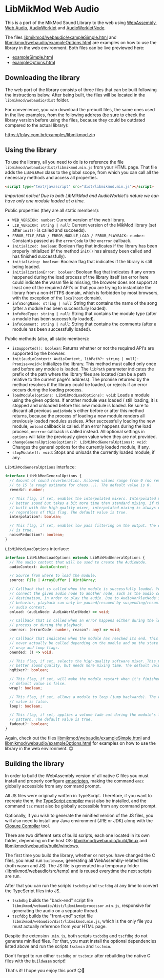 LibMikMod Web Audio
===================

This is a port of the MikMod Sound Library to the web using [WebAssembly](https://developer.mozilla.org/en-US/docs/WebAssembly), [Web Audio](https://developer.mozilla.org/en-US/docs/Web/API/Web_Audio_API), [AudioWorklet](https://developer.mozilla.org/en-US/docs/Web/API/AudioWorklet) and [AudioWorkletNode](https://developer.mozilla.org/en-US/docs/Web/API/AudioWorkletNode).

The files [libmikmod/webaudio/exampleSimple.html](https://github.com/carlosrafaelgn/mikmod/blob/master/libmikmod/webaudio/exampleSimple.html) and [libmikmod/webaudio/exampleOptions.html](https://github.com/carlosrafaelgn/mikmod/blob/master/libmikmod/webaudio/exampleOptions.html) are examples on how to use the library in the web environment. Both files can be live previewed here:

- [exampleSimple.html](https://fplay.com.br/examples/exampleSimple.html)
- [exampleOptions.html](https://fplay.com.br/examples/exampleOptions.html)

Downloading the library
-----------------------

The web port of the library consists of three files that can be built following the instructions below. After being built, the files will be located in the `libmikmod/webaudio/dist` folder.

For convenience, you can download the prebuilt files, the same ones used in the live examples, from the following address (be sure to check the library version before using the files, because they could be outdated compared to the actual library):

https://fplay.com.br/examples/libmikmod.zip

Using the library
-----------------

To use the library, all you need to do is to reference the file `libmikmod/webaudio/dist/libmikmod.min.js` from your HTML page. That file adds the `LibMikMod` class to the global scope, from which you can call all the necessary methods and access all properties.

``` html
<script type="text/javascript" src="dist/libmikmod.min.js"></script>
```

*Important notice! Due to both LibMikMod and AudioWorklet's nature we can have only one module loaded at a time.*

Public properties (they are all static members):

- `WEB_VERSION: number`: Current version of the web library.
- `LIB_VERSION: string | null`: Current version of the MikMod library (set after `init()` is called and succeeds).
- `ERROR_FILE_READ / ERROR_MODULE_LOAD / ERROR_PLAYBACK: number`: Constants passed as the `errorCode` to the `onerror` callback.
- `initialized: boolean`: Boolean flag that indicates if the library has been properly initialized (if the method `init()` has already been called and has finished successfully).
- `initializing: boolean`: Boolean flag that indicates if the library is still being loaded.
- `initializationError: boolean`: Boolean flag that indicates if any errors happened during the load process of the library itself (an error here could indicate the wasm file is missing, the browser does not support at least one of the required API's or that you are trying to instantiate the library from a non-HTTPS domain, which is forbidden by most browsers, with the exception of the `localhost` domain).
- `infoSongName: string | null`: String that contains the name of the song (after a module has been successfully loaded).
- `infoModType: string | null`: String that contains the module type (after a module has been successfully loaded).
- `infoComment: string | null`: String that contains the comments (after a module has been successfully loaded).

Public methods (also, all static members):

- `isSupported(): boolean`: Returns whether or not the required API's are supported by the browser.
- `init(audioContext: AudioContext, libPath?: string | null): Promise<void>`: Initializes the library. This method must called only once and before any module is loaded. The `libPath` parameter indicates the prefix of the path where the library files are located (can be a path relative to the current page's address). The promise returned by the method resolves if the library could be loaded, or rejects if an error occurs during the loading process.
- `loadModule(options: LibMikModLoadOptions): void`: Loads a module using the given options. If another module was loaded / still loading, it is stopped and unloaded before this new module is loaded. Be sure to discard all previous `audioNode`'s either before or after this method returns, because the process of loading a new module renders all previously loaded modules useless. After successfully loading the new module, `onload` callback is called. If an error happens during the load process, `onerror` callback is called instead. All optional settings in `options` will take the previously given value when they are not provided.
- `changeGeneralOptions(options?: LibMikModGeneralOptions): void`: Changes the general options for the currently loaded module, if any.
- `stopModule(): void`: Stops and unloads the currently loaded module, if any.

`LibMikModGeneralOptions` interface:

``` ts
interface LibMikModGeneralOptions {
  // Amount of sound reverberation. Allowed values range from 0 (no reverberation)
  // to 15 (a rough estimate for chaos...). The default value is 0.
  reverb?: number;

  // This flag, if set, enables the interpolated mixers. Interpolated mixing gives
  // better sound but takes a bit more time than standard mixing. If the library is
  // built with the high quality mixer, interpolated mixing is always enabled,
  // regardless of this flag. The default value is true.
  interpolation?: boolean;

  // This flag, if set, enables low pass filtering on the output. The default value
  // is true.
  noiseReduction?: boolean;
}
```

`LibMikModLoadOptions` interface:

``` ts
interface LibMikModLoadOptions extends LibMikModGeneralOptions {
  // The audio context that will be used to create the AudioNode.
  audioContext: AudioContext;

  // Source from where to load the module.
  source: File | ArrayBuffer | Uint8Array;

  // Callback that is called when the module is successfully loaded. You must
  // connect the given audio node to another node, such as the audio context's
  // destination, in order to play the audio. Due to AudioWorkletNode's current
  // behavior, playback can only be paused/resumed by suspending/resuming the
  // audio context.
  onload: (audioNode: AudioWorkletNode) => void;

  // Callback that is called when an error happens either during the loading
  // process or during the playback.
  onerror: (errorCode: number, reason?: any) => void;

  // Callback that indicates when the module has reached its end. This could
  // never actually be called depending on the module and on the state of the
  // wrap and loop flags.
  onended: () => void;

  // This flag, if set, selects the high-quality software mixer. This mode yields
  // better sound quality, but needs more mixing time. The default value is true.
  hqMixer?: boolean;

  // This flag, if set, will make the module restart when it's finished. The
  // default value is false.
  wrap?: boolean;

  // This flag, if set, allows a module to loop (jump backwards). The default
  // value is false.
  loop?: boolean;

  // This flag, if set, applies a volume fade out during the module's last
  // pattern. The default value is true.
  fadeout?: boolean;
}
```

Again, check out the files [libmikmod/webaudio/exampleSimple.html](https://github.com/carlosrafaelgn/mikmod/blob/master/libmikmod/webaudio/exampleSimple.html) and [libmikmod/webaudio/exampleOptions.html](https://github.com/carlosrafaelgn/mikmod/blob/master/libmikmod/webaudio/exampleOptions.html) for examples on how to use the library in the web environment. 😊

Building the library
--------------------

In order to build the WebAssembly version of all native C files you must install and properly configure [emscripten](https://emscripten.org), making the command `emcc` globally accessible from any command prompt.

All JS files were originally written in TypeScript. Therefore, if you want to recreate them, the [TypeScript compiler](https://www.npmjs.com/package/typescript) must also be installed, and the command `tsc` must also be globally accessible from any command prompt.

Optionally, if you wish to generate the minified version of the JS files, you will also need to install any Java environment (JRE or JDK) along with the [Closure Compiler](https://developers.google.com/closure/compiler) tool.

There are two different sets of build scripts, each one located in its own folder, depending on the host OS: [libmikmod/webaudio/build/linux](https://github.com/carlosrafaelgn/mikmod/tree/master/libmikmod/webaudio/build/linux) and [libmikmod/webaudio/build/windows](https://github.com/carlosrafaelgn/mikmod/tree/master/libmikmod/webaudio/build/windows).

The first time you build the library, whether or not you have changed the C files, you must run `buildwasm`, generating all WebAssembly-related files (both wasm and JS). The JS file is generated in a temporary folder (libmikmod/webaudio/src/temp) and is reused everytime the next scripts are run.

After that you can run the scripts `tscbdbg` and `tscfdbg` at any time to convert the TypeScript files into JS.

- `tscbdbg` builds the "back-end" script file `libmikmod/webaudio/dist/libmikmodprocessor.min.js`, responsive for generating the audio on a separate thread.
- `tscfdbg` builds the "front-end" script file `libmikmod/webaudio/dist/libmikmod.min.js`, which is the only file you must actually reference from your HTML page.

Despite the extension `.min.js`, both scripts `tscbdbg` and `tscfdbg` do not generate minified files. For that, you must install the optional dependencies listed above and run the scripts `tscbmin` and `tscfmin`.

Don't forget to run either `tscbdbg` or `tscbmin` after rebuilding the native C files with the `buildwasm` script!

That's it! I hope you enjoy this port! 😊🙏
